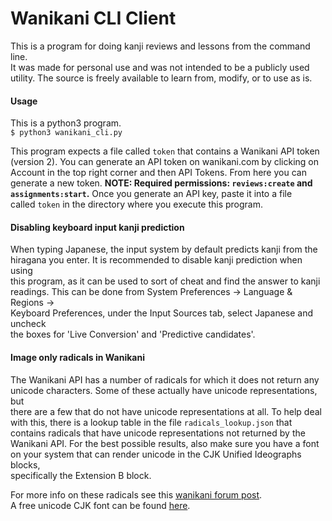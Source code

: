 # Wanikani CLI Client
This is a program for doing kanji reviews and lessons from the command line.  
It was made for personal use and was not intended to be a publicly used  
utility. The source is freely available to learn from, modify, or to use as is.  

#### Usage
This is a python3 program.  
`$ python3 wanikani_cli.py`  
  
This program expects a file called `token` that contains a Wanikani API token  
(version 2). You can generate an API token on wanikani.com by clicking on  
Account in the top right corner and then API Tokens. From  here you can  
generate a new token. **NOTE: Required permissions: `reviews:create` and  
`assignments:start`.** Once you generate an API key, paste it into a file  
called `token` in the directory where you execute this program.   

#### Disabling keyboard input kanji prediction
When typing Japanese, the input system by default predicts kanji from the  
hiragana you enter. It is recommended to disable kanji prediction when using  
this program, as it can be used to sort of cheat and find the answer to kanji  
readings. This can be done from System Preferences -> Language & Regions ->  
Keyboard Preferences, under the Input Sources tab, select Japanese and uncheck  
the boxes for 'Live Conversion' and 'Predictive candidates'.  

#### Image only radicals in Wanikani
The Wanikani API has a number of radicals for which it does not return any  
unicode characters. Some of these actually have unicode representations, but  
there are a few that do not have unicode representations at all. To help deal  
with this, there is a lookup table in the file `radicals_lookup.json` that  
contains radicals that have unicode representations not returned by the  
Wanikani API. For the best possible results, also make sure you have a font  
on your system that can render unicode in the CJK Unified Ideographs blocks,  
specifically the Extension B block.  

For more info on these radicals see this [wanikani forum post](https://community.wanikani.com/t/how-to-type-wanikani-radicals/19311).  
A free unicode CJK font can be found [here](https://www.babelstone.co.uk/Fonts/Han.html).  

